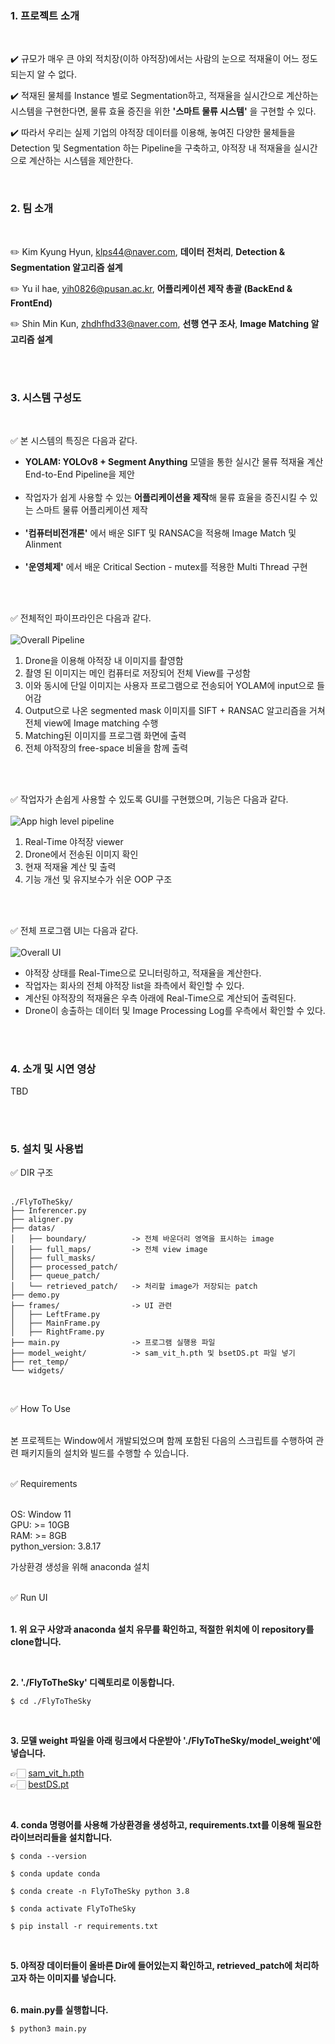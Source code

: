 ### 1. 프로젝트 소개
<br>

✔️ 규모가 매우 큰 야외 적치장(이하 야적장)에서는 사람의 눈으로 적재율이 어느 정도 되는지 알 수 없다.<br>

✔️ 적재된 물체를 Instance 별로 Segmentation하고, 적재율을 실시간으로 계산하는 시스템을 구현한다면, 물류 효율 증진을 위한 **'스마트 물류 시스템'** 을 구현할 수 있다.<br>

✔️ 따라서 우리는 실제 기업의 야적장 데이터를 이용해, 놓여진 다양한 물체들을 Detection 및 Segmentation 하는 Pipeline을 구축하고, 야적장 내 적재율을 실시간으로 계산하는 시스템을 제안한다.<br>


<br>

### 2. 팀 소개
<br>

✏️ Kim Kyung Hyun, klps44@naver.com, **데이터 전처리**, **Detection & Segmentation 알고리즘 설계**

✏️ Yu il hae, yih0826@pusan.ac.kr, **어플리케이션 제작 총괄 (BackEnd & FrontEnd)**

✏️ Shin Min Kun, zhdhfhd33@naver.com, **선행 연구 조사**, **Image Matching 알고리즘 설계**

<br><br>
### 3. 시스템 구성도

<br>

✅ 본 시스템의 특징은 다음과 같다.
- **YOLAM: YOLOv8 + Segment Anything** 모델을 통한 실시간 물류 적재율 계산 End-to-End Pipeline을 제안<br><br>
- 작업자가 쉽게 사용할 수 있는 **어플리케이션을 제작**해 물류 효율을 증진시킬 수 있는 스마트 물류 어플리케이션 제작<br><br>
- **'컴퓨터비전개론'** 에서 배운 SIFT 및 RANSAC을 적용해 Image Match 및 Alinment<br><br>
- **'운영체제'** 에서 배운 Critical Section - mutex를 적용한 Multi Thread 구현<br><br>

<br>

✅ 전체적인 파이프라인은 다음과 같다.<br><br>
![Overall Pipeline](assets/Overall_Pipeline.png)

1.	Drone을 이용해 야적장 내 이미지를 촬영함<br>
2.	촬영 된 이미지는 메인 컴퓨터로 저장되어 전체 View를 구성함<br>
3.	이와 동시에 단일 이미지는 사용자 프로그램으로 전송되어 YOLAM에 input으로 들어감<br>
4.	Output으로 나온 segmented mask 이미지를 SIFT + RANSAC 알고리즘을 거쳐 전체 view에 Image matching 수행<br>
5.	Matching된 이미지를 프로그램 화면에 출력<br>
6.	전체 야적장의 free-space 비율을 함께 출력<br><br>

<br>

✅ 작업자가 손쉽게 사용할 수 있도록 GUI를 구현했으며, 기능은 다음과 같다.<br><br>
![App high level pipeline](assets/App_high_level_pipeline.png)

1. Real-Time 야적장 viewer<br>
2. Drone에서 전송된 이미지 확인<br>
3. 현재 적재율 계산 및 출력<br>
4. 기능 개선 및 유지보수가 쉬운 OOP 구조<br><br>

   
<br>

✅ 전체 프로그램 UI는 다음과 같다.<br><br>
![Overall UI](assets/Overall_UI.png)

- 야적장 상태를 Real-Time으로 모니터링하고, 적재율을 계산한다.
- 작업자는 회사의 전체 야적장 list을 좌측에서 확인할 수 있다.
- 계산된 야적장의 적재율은 우측 아래에 Real-Time으로 계산되어 출력된다.
- Drone이 송출하는 데이터 및 Image Processing Log를 우측에서 확인할 수 있다.


<br><br>
### 4. 소개 및 시연 영상

TBD

<br><br>
### 5. 설치 및 사용법

✅ DIR 구조 <br><br>

```
./FlyToTheSky/
├── Inferencer.py
├── aligner.py
├── datas/
│   ├── boundary/          -> 전체 바운더리 영역을 표시하는 image
│   ├── full_maps/         -> 전체 view image
│   ├── full_masks/        
│   ├── processed_patch/   
│   ├── queue_patch/       
│   └── retrieved_patch/   -> 처리할 image가 저장되는 patch
├── demo.py
├── frames/                -> UI 관련
│   ├── LeftFrame.py
│   ├── MainFrame.py
│   ├── RightFrame.py
├── main.py                -> 프로그램 실행용 파일
├── model_weight/          -> sam_vit_h.pth 및 bsetDS.pt 파일 넣기
├── ret_temp/
└── widgets/
```

<br>

✅ How To Use <br><br>

본 프로젝트는 Window에서 개발되었으며 함께 포함된 다음의 스크립트를 수행하여 
관련 패키지들의 설치와 빌드를 수행할 수 있습니다.<br><br>

✅ Requirements <br><br>

OS: Window 11 <br>
GPU: >= 10GB <br>
RAM: >= 8GB <br>
python_version: 3.8.17 <br>

가상환경 생성을 위해 anaconda 설치 <br><br>

✅ Run UI <br><br>

**1. 위 요구 사양과 anaconda 설치 유무를 확인하고, 적절한 위치에 이 repository를 clone합니다. <br>**

<br>

**2. './FlyToTheSky' 디렉토리로 이동합니다. <br>**

```
$ cd ./FlyToTheSky
```

<br>

**3. 모델 weight 파일을 아래 링크에서 다운받아 './FlyToTheSky/model_weight'에 넣습니다. <br>**

👉🏻 [sam_vit_h.pth](https://drive.google.com/file/d/1kHD2y0Bvon7lGwngKNc-AvWx4l9zSX4c/view?usp=sharing)<br>
👉🏻 [bestDS.pt](https://drive.google.com/file/d/13CTmXYHcu1wL1K5m6uoO2XWCZm9XJk3I/view?usp=sharing)

<br>

**4. conda 명령어를 사용해 가상환경을 생성하고, requirements.txt를 이용해 필요한 라이브러리들을 설치합니다. <br>**

```
$ conda --version

$ conda update conda

$ conda create -n FlyToTheSky python 3.8

$ conda activate FlyToTheSky

$ pip install -r requirements.txt
```

<br>

**5. 야적장 데이터들이 올바른 Dir에 들어있는지 확인하고, retrieved_patch에 처리하고자 하는 이미지를 넣습니다. <br><br>**


**6. main.py를 실행합니다. <br>**

```
$ python3 main.py
```


